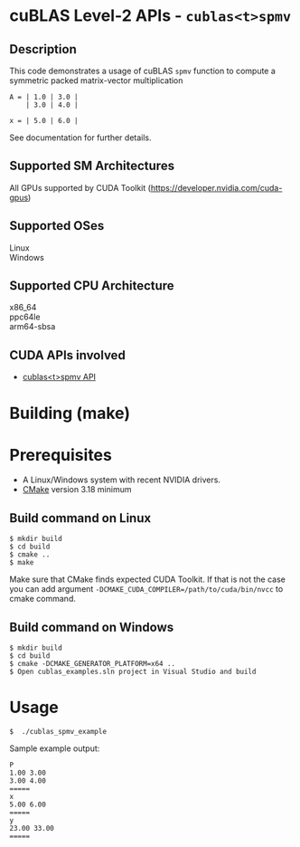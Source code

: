 # cuBLAS Level-2 APIs - `cublas<t>spmv`

## Description

This code demonstrates a usage of cuBLAS `spmv` function to compute a symmetric packed matrix-vector multiplication

```
A = | 1.0 | 3.0 | 
    | 3.0 | 4.0 |
    
x = | 5.0 | 6.0 |
```

See documentation for further details.

## Supported SM Architectures

All GPUs supported by CUDA Toolkit (https://developer.nvidia.com/cuda-gpus)  

## Supported OSes

Linux  
Windows

## Supported CPU Architecture

x86_64  
ppc64le  
arm64-sbsa

## CUDA APIs involved
- [cublas\<t>spmv API](https://docs.nvidia.com/cuda/cublas/index.html#cublas-t-spmv)

# Building (make)

# Prerequisites
- A Linux/Windows system with recent NVIDIA drivers.
- [CMake](https://cmake.org/download) version 3.18 minimum

## Build command on Linux
```
$ mkdir build
$ cd build
$ cmake ..
$ make
```
Make sure that CMake finds expected CUDA Toolkit. If that is not the case you can add argument `-DCMAKE_CUDA_COMPILER=/path/to/cuda/bin/nvcc` to cmake command.

## Build command on Windows
```
$ mkdir build
$ cd build
$ cmake -DCMAKE_GENERATOR_PLATFORM=x64 ..
$ Open cublas_examples.sln project in Visual Studio and build
```

# Usage
```
$  ./cublas_spmv_example
```

Sample example output:

```
P
1.00 3.00 
3.00 4.00 
=====
x
5.00 6.00 
=====
y
23.00 33.00 
=====
```
